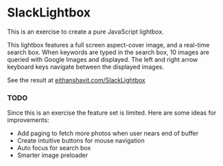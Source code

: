 # SlackLightbox

This is an exercise to create a pure JavaScript lightbox.

This lightbox features a full screen aspect-cover image, and a real-time search box. When keywords are typed in the search box, 10 images are queried with Google Images and displayed. The left and right arrow keyboard keys navigate between the displayed images.

See the result at [eithanshavit.com/SlackLightbox](http://www.eithanshavit.com/SlackLightbox)

### TODO
Since this is an exercise the feature set is limited. Here are some ideas for improvements:

* Add paging to fetch more photos when user nears end of buffer
* Create intuitive buttons for mouse navigation
* Auto focus for search box
* Smarter image preloader
